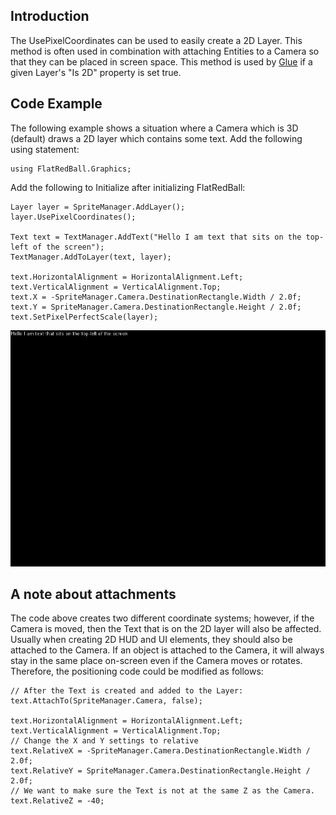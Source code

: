 ## Introduction

The UsePixelCoordinates can be used to easily create a 2D Layer. This method is often used in combination with attaching Entities to a Camera so that they can be placed in screen space. This method is used by [Glue](/frb/docs/index.php?title=Glue.md "Glue") if a given Layer's "Is 2D" property is set true.

## Code Example

The following example shows a situation where a Camera which is 3D (default) draws a 2D layer which contains some text. Add the following using statement:

    using FlatRedBall.Graphics;

Add the following to Initialize after initializing FlatRedBall:

    Layer layer = SpriteManager.AddLayer();
    layer.UsePixelCoordinates();

    Text text = TextManager.AddText("Hello I am text that sits on the top-left of the screen");
    TextManager.AddToLayer(text, layer);

    text.HorizontalAlignment = HorizontalAlignment.Left;
    text.VerticalAlignment = VerticalAlignment.Top;
    text.X = -SpriteManager.Camera.DestinationRectangle.Width / 2.0f;
    text.Y = SpriteManager.Camera.DestinationRectangle.Height / 2.0f;
    text.SetPixelPerfectScale(layer);

![Layer2D.png](/media/migrated_media-Layer2D.png)

## A note about attachments

The code above creates two different coordinate systems; however, if the Camera is moved, then the Text that is on the 2D layer will also be affected. Usually when creating 2D HUD and UI elements, they should also be attached to the Camera. If an object is attached to the Camera, it will always stay in the same place on-screen even if the Camera moves or rotates. Therefore, the positioning code could be modified as follows:

    // After the Text is created and added to the Layer:
    text.AttachTo(SpriteManager.Camera, false);

    text.HorizontalAlignment = HorizontalAlignment.Left;
    text.VerticalAlignment = VerticalAlignment.Top;
    // Change the X and Y settings to relative
    text.RelativeX = -SpriteManager.Camera.DestinationRectangle.Width / 2.0f;
    text.RelativeY = SpriteManager.Camera.DestinationRectangle.Height / 2.0f;
    // We want to make sure the Text is not at the same Z as the Camera.
    text.RelativeZ = -40;

